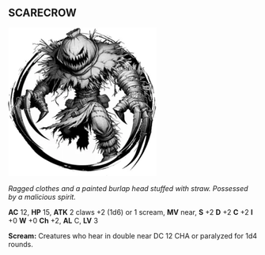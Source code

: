 ## SCARECROW

![](images/scarecrow.webp)

_Ragged clothes and a painted burlap head stuffed with straw. Possessed by a malicious spirit._

**AC** 12, **HP** 15, **ATK** 2 claws +2 (1d6) or 1 scream, **MV** near, **S** +2 **D** +2 **C** +2 **I** +0 **W** +0 **Ch** +2, **AL** C, **LV** 3

**Scream:** Creatures who hear in double near DC 12 CHA or paralyzed for 1d4 rounds.

